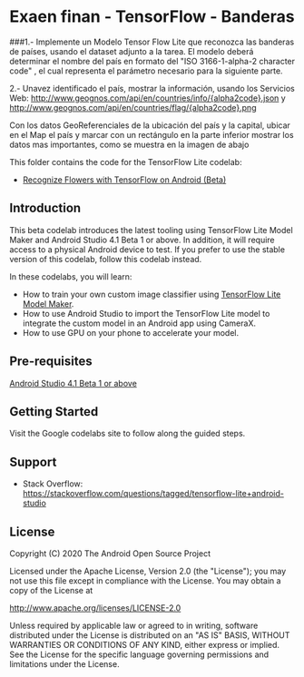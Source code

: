 # Exaen finan - TensorFlow - Banderas
###1.- Implemente un Modelo Tensor Flow Lite que reconozca las banderas de países, usando el dataset adjunto a la tarea. El modelo deberá determinar el nombre del país en formato del "ISO 3166-1-alpha-2 character code" , el cual representa el parámetro necesario para la siguiente parte.

2.- Unavez identificado el país, mostrar la información, usando los Servicios Web: http://www.geognos.com/api/en/countries/info/{alpha2code}.json y http://www.geognos.com/api/en/countries/flag/{alpha2code}.png

Con los datos GeoReferenciales de la  ubicación del país y la capital, ubicar en el Map el país y marcar con un rectángulo en la parte inferior mostrar los datos mas importantes, como se muestra en la imagen de abajo

This folder contains the code for the TensorFlow Lite codelab:

* [Recognize Flowers with TensorFlow on Android (Beta)](https://goo.gle/3dbCSbt)

## Introduction

This beta codelab introduces the latest tooling using TensorFlow Lite Model Maker and Android Studio 4.1 Beta 1 or above. In addition, it will require access to a physical Android device to test. If you prefer to use the stable version of this codelab, follow this codelab instead.

In these codelabs, you will learn:

*   How to train your own custom image classifier using [TensorFlow Lite Model Maker](https://www.tensorflow.org/lite/tutorials/model_maker_image_classification).
*   How to use Android Studio to import the TensorFlow Lite model to integrate the custom model in an Android app using CameraX.
*   How to use GPU on your phone to accelerate your model.


## Pre-requisites

[Android Studio 4.1 Beta 1 or above](http://developers.android.com/studio/preview)

## Getting Started

Visit the Google codelabs site to follow along the guided steps.

## Support

- Stack Overflow: https://stackoverflow.com/questions/tagged/tensorflow-lite+android-studio

## License

 Copyright (C) 2020 The Android Open Source Project
 
 Licensed under the Apache License, Version 2.0 (the "License");
 you may not use this file except in compliance with the License.
 You may obtain a copy of the License at

http://www.apache.org/licenses/LICENSE-2.0
 
 Unless required by applicable law or agreed to in writing, software
 distributed under the License is distributed on an "AS IS" BASIS,
 WITHOUT WARRANTIES OR CONDITIONS OF ANY KIND, either express or implied.
 See the License for the specific language governing permissions and
 limitations under the License.

